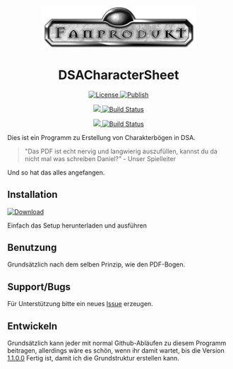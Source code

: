 <p align="center"><img src="DSACharacterSheet.Core/Images/DSAFanLogo.png" alt="DSACharacterSheet Icon" width="350"></p>
<h1 align="center">DSACharacterSheet</h1>

<p align="center">
  <a href="https://github.com/lightlike/DSACharacterSheet/blob/master/LICENSE" target="_blank">
    <img src="https://img.shields.io/badge/License-MIT-blue.svg?style=flat-square" alt="License">
  </a>
  <a href="https://github.com/lightlike/DSACharacterSheet/tree/publish" target="_blank">
    <img src="https://img.shields.io/badge/Publish-ClickOnce-lightgrey.svg?style=flat-square" alt="Publish">
  </a>
</p>

<p align="center">
  <a href="https://lightlike.visualstudio.com/DSACharacterSheet/_build/index?context=mine&path=%5C&definitionId=2&_a=completed" target="_blank">
    <img src="https://img.shields.io/badge/%20-Release-yellowgreen.svg?style=flat-square">
  </a>
  <a href="https://lightlike.visualstudio.com/DSACharacterSheet/_build/index?context=mine&path=%5C&definitionId=2&_a=completed" target="_blank">
    <img src="https://lightlike.visualstudio.com/_apis/public/build/definitions/af40eca3-51a6-4d41-89f9-acfeafe7da4f/2/badge" alt="Build Status">
  </a>
</p>
<p align="center">
  <a href="https://lightlike.visualstudio.com/DSACharacterSheet/_build/index?context=mine&path=%5C&definitionId=5&_a=completed" target="_blank">
    <img src="https://img.shields.io/badge/%20-Beta-yellowgreen.svg?style=flat-square">
  </a>
  <a href="https://lightlike.visualstudio.com/DSACharacterSheet/_build/index?context=mine&path=%5C&definitionId=5&_a=completed" target="_blank">
    <img src="https://lightlike.visualstudio.com/_apis/public/build/definitions/af40eca3-51a6-4d41-89f9-acfeafe7da4f/5/badge" alt="Build Status">
  </a>
</p>


Dies ist ein Programm zu Erstellung von Charakterbögen in DSA.

>"Das PDF ist echt nervig und langwierig auszufüllen, kannst du da nicht mal was schreiben Daniel?" - Unser Spielleiter

Und so hat das alles angefangen.


## Installation

[![Download](https://img.shields.io/badge/%20-Download-green.svg?style=flat-square)](https://raw.githubusercontent.com/lightlikeD/DSACharacterSheet/publish/setup.exe)

Einfach das Setup herunterladen und ausführen

## Benutzung

Grundsätzlich nach dem selben Prinzip, wie den PDF-Bogen.

## Support/Bugs

Für Unterstützung bitte ein neues [Issue](https://github.com/lightlikeD/DSACharacterSheet/issues) erzeugen.

## Entwickeln

Grundsätzlich kann jeder mit normal Github-Abläufen zu diesem Programm beitragen, allerdings wäre es schön, wenn ihr damit wartet, bis die Version [1.1.0.0](https://github.com/lightlikeD/DSACharacterSheet/milestone/1) Fertig ist, damit ich die Grundstruktur erstellen kann.
